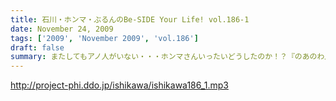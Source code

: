 ```yaml
---
title: 石川・ホンマ・ぶるんのBe-SIDE Your Life! vol.186-1
date: November 24, 2009
tags: ['2009', 'November 2009', 'vol.186']
draft: false
summary: またしてもアノ人がいない・・・ホンマさんいったいどうしたのか！？『のあのわ』を追いかけすぎているとの噂も・・・NAMAE
---
```


http://project-phi.ddo.jp/ishikawa/ishikawa186_1.mp3
